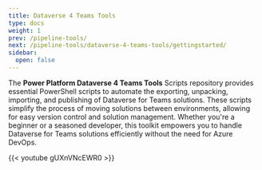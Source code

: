 ```yaml
---
title: Dataverse 4 Teams Tools
type: docs
weight: 1
prev: /pipeline-tools/
next: /pipeline-tools/dataverse-4-teams-tools/gettingstarted/
sidebar:
  open: false
---
```

The **Power Platform Dataverse 4 Teams Tools** Scripts repository provides essential PowerShell scripts to automate the exporting, unpacking, importing, and publishing of Dataverse for Teams solutions. These scripts simplify the process of moving solutions between environments, allowing for easy version control and solution management. Whether you're a beginner or a seasoned developer, this toolkit empowers you to handle Dataverse for Teams solutions efficiently without the need for Azure DevOps.



{{< youtube gUXnVNcEWR0 >}}